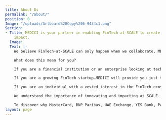 ```yaml
---
title: About Us
permalink: "/about/"
position: 0
Image: "/uploads/Artboard%20Copy%206-9434c1.png"
Section:
- Title: MEDICI is your partner in enabling FinTech-at-SCALE to create global economic
    impact.
  Image: 
  Text: |-
    We believe FinTech-at-SCALE can only happen when we collaborate. MEDICI is committed to supporting our complex ecosystem and enabling all the stakeholders benefit from this industry’s accelerated growth and its global impact.

    What does this mean for you?

    If you are a financial institution or an enterprise looking at technology-enabled innovation… MEDICI will help you identify the right technologies, the most relevant startups, and actionable data to differentiate your company in the marketplace and positively impact the millions you serve.

    If you are a growing FinTech startup…MEDICI will provide you just the right tools, positioning with the perfect audience, and contextual exposure in the FinTech ecosystem to amplify your company's message and showcase your product and proposition.

    If you are an individual with a vested interest in the FinTech ecosystem (e.g. investor, analyst, business leader, etc.)… MEDICI’s incisive original content, which is backed by curated data and independent research, will help you stay on top of the rapidly evolving FinTech ecosystem.

    We understand the importance of innovating and impacting at SCALE. MEDICI will help you get there—faster, smarter, and cheaper—through our exclusive membership programs, advisory offerings, and highly regarded media platform.

    To discover why MasterCard, BNP Paribas, UAE Exchange, YES Bank, Payfone, Active.AI, and countless other leading financial institutions and FinTech startups rely on MEDICI to help them create global economic impact, visit our [Memberships page](https://memberships.gomedici.com/).
layout: page
---
```


